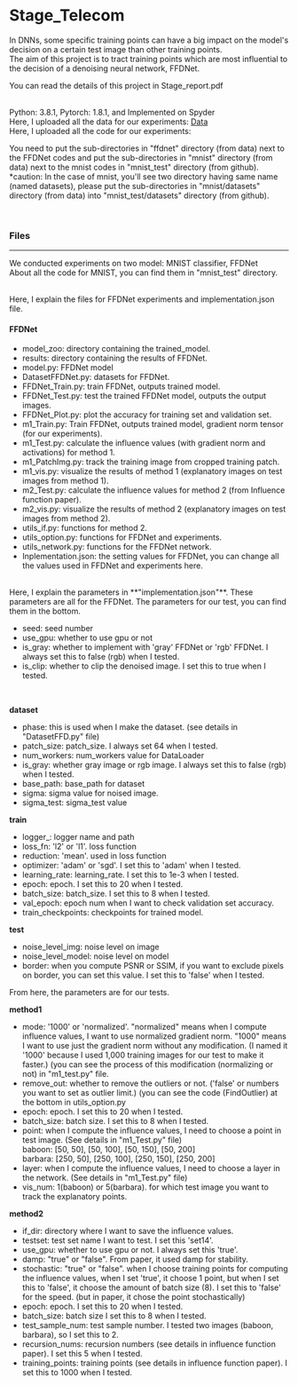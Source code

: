 # Stage_Telecom

 
In DNNs, some specific training points can have a big impact on the model's decision on a certain test image than other training points.   
The aim of this project is to tract training points which are most influential to the decision of a denoising neural network, FFDNet.   
   
You can read the details of this project in Stage_report.pdf   
<br />
   
Python: 3.8.1, Pytorch: 1.8.1, and Implemented on Spyder   
Here, I uploaded all the data for our experiments: [Data](https://drive.google.com/drive/folders/1yK_4DgJzb4Ify3Tp7nRX3B2mD8qlQ2iI?usp=sharing)   
Here, I uploaded all the code for our experiments:   

You need to put the sub-directories in "ffdnet" directory (from data) next to the FFDNet codes and put the sub-directories in "mnist" directory (from data) next to the mnist codes in "mnist_test" directory (from github).  
*caution: In the case of mnist, you'll see two directory having same name (named datasets), please put the sub-directories in "mnist/datasets" directory (from data) into "mnist_test/datasets" directory (from github).

<br />
   
   
### Files  
-------------------------------------------------------
  
We conducted experiments on two model: MNIST classifier, FFDNet  
About all the code for MNIST, you can find them in "mnist_test" directory.
  
<br />
Here, I explain the files for FFDNet experiments and implementation.json file.  

#### FFDNet  
- model_zoo: directory containing the trained_model.
- results: directory containing the results of FFDNet.
- model.py: FFDNet model
- DatasetFFDNet.py: datasets for FFDNet.
- FFDNet_Train.py: train FFDNet, outputs trained model.
- FFDNet_Test.py: test the trained FFDNet model, outputs the output images.
- FFDNet_Plot.py: plot the accuracy for training set and validation set.
- m1_Train.py: Train FFDNet, outputs trained model, gradient norm tensor (for our experiments).
- m1_Test.py: calculate the influence values (with gradient norm and activations) for method 1.
- m1_PatchImg.py: track the training image from cropped training patch.
- m1_vis.py: visualize the results of method 1 (explanatory images on test images from method 1).
- m2_Test.py: calculate the influence values for method 2 (from Influence function paper).
- m2_vis.py: visualize the results of method 2 (explanatory images on test images from method 2).
- utils_if.py: functions for method 2.
- utils_option.py: functions for FFDNet and experiments.
- utils_network.py: functions for the FFDNet network.
- Inplementation.json: the setting values for FFDNet, you can change all the values used in FFDNet and experiments here.

<br />
Here, I explain the parameters in **"implementation.json"**.
These parameters are all for the FFDNet. The parameters for our test, you can find them in the bottom.
  
- seed: seed number
- use_gpu: whether to use gpu or not
- is_gray: whether to implement with 'gray' FFDNet or 'rgb' FFDNet. I always set this to false (rgb) when I tested.
- is_clip: whether to clip the denoised image. I set this to true when I tested.
<br />

**dataset**
- phase: this is used when I make the dataset. (see details in "DatasetFFD.py" file)
- patch_size: patch_size. I always set 64 when I tested.
- num_workers: num_workers value for DataLoader
- is_gray: whether gray image or rgb image. I always set this to false (rgb) when I tested.
- base_path: base_path for dataset
- sigma: sigma value for noised image.
- sigma_test: sigma_test value
  
**train**
- logger_: logger name and path
- loss_fn: 'l2' or 'l1'. loss function
- reduction: 'mean'. used in loss function
- optimizer: 'adam' or 'sgd'. I set this to 'adam' when I tested.
- learning_rate: learning_rate. I set this to 1e-3 when I tested.
- epoch: epoch. I set this to 20 when I tested.
- batch_size: batch_size. I set this to 8 when I tested.
- val_epoch: epoch num when I want to check validation set accuracy.
- train_checkpoints: checkpoints for trained model.
  
**test**
- noise_level_img: noise level on image
- noise_level_model: noise level on model
- border: when you compute PSNR or SSIM, if you want to exclude pixels on border, you can set this value. I set this to 'false' when I tested.
  
From here, the parameters are for our tests.
  
**method1**
- mode: '1000' or 'normalized'. "normalized" means when I compute influence values, I want to use normalized gradient norm. "1000" means I want to use just the gradient norm without any modification. (I named it '1000' because I used 1,000 training images for our test to make it faster.) (you can see the process of this modification (normalizing or not) in "m1_test.py" file.
- remove_out: whether to remove the outliers or not. ('false' or numbers you want to set as outlier limit.) (you can see the code (FindOutlier) at the bottom in utils_option.py  
- epoch: epoch. I set this to 20 when I tested.
- batch_size: batch size. I set this to 8 when I tested.
- point: when I compute the influence values, I need to choose a point in test image. (See details in "m1_Test.py" file)  
  baboon: [50, 50], [50, 100], [50, 150], [50, 200]  
  barbara: [250, 50], [250, 100], [250, 150], [250, 200]
- layer: when I compute the influence values, I need to choose a layer in the network. (See details in "m1_Test.py" file)
- vis_num: 1(baboon) or 5(barbara). for which test image you want to track the explanatory points.
  
**method2**
- if_dir: directory where I want to save the influence values.
- testset: test set name I want to test. I set this 'set14'.
- use_gpu: whether to use gpu or not. I always set this 'true'.
- damp: "true" or "false". From paper, it used damp for stability.
- stochastic: "true" or "false". when I choose training points for computing the influence values, when I set 'true', it choose 1 point, but when I set this to 'false', it choose the amount of batch size (8). I set this to 'false' for the speed. (but in paper, it chose the point stochastically)
- epoch: epoch. I set this to 20 when I tested.
- batch_size: batch size I set this to 8 when I tested.
- test_sample_num: test sample number. I tested two images (baboon, barbara), so I set this to 2.
- recursion_nums: recursion numbers (see details in influence function paper). I set this 5 when I tested.
- training_points: training points (see details in influence function paper). I set this to 1000 when I tested.
